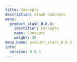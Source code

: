 ```yaml
---
title: Concepts
description: Stash Concepts
menu:
  product_stash_0.8.3:
    identifier: concepts
    name: Concepts
    weight: 20
menu_name: product_stash_0.8.3
info:
  version: 0.8.3
---
```


